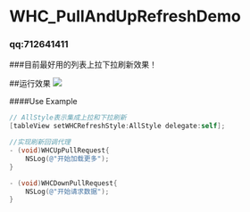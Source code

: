 # WHC_PullAndUpRefreshDemo

###  qq:712641411

###目前最好用的列表上拉下拉刷新效果！

##运行效果
![](https://github.com/netyouli/WHC_PullAndUpRefreshDemo/tree/master/WHC_PullAndUpRefreshDemo/whc.gif)

####Use Example
```objective-c
// AllStyle表示集成上拉和下拉刷新
[tableView setWHCRefreshStyle:AllStyle delegate:self];

//实现刷新回调代理
- (void)WHCUpPullRequest{
    NSLog(@"开始加载更多");
}

- (void)WHCDownPullRequest{
    NSLog(@"开始请求数据");
}

```